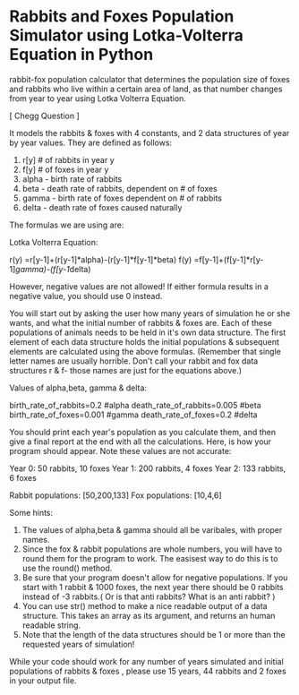 # Rabbits and Foxes Population Simulator using Lotka-Volterra Equation in Python

rabbit-fox population calculator that determines the population size of foxes and rabbits who live within a certain area of land, as that number changes from year to year using Lotka Volterra Equation.

[ Chegg Question ]

It models the rabbits & foxes with 4 constants, and 2 data structures of year by year values. They are defined as follows:

1. r[y] # of rabbits in year y
2. f[y] # of foxes in year y
3. alpha - birth rate of rabbits
4. beta - death rate of rabbits, dependent on # of foxes
5. gamma - birth rate of foxes dependent on # of rabbits
6. delta - death rate of foxes caused naturally

The formulas we are using are:

Lotka Volterra Equation:

r(y) =r[y-1]+(r[y-1]*alpha)-(r[y-1]*f[y-1]*beta)
f(y) =f[y-1]+(f[y-1]*r[y-1]*gamma)-(f[y-1*delta)

However, negative values are not allowed! If either formula results in a negative value, you should use 0 instead.

You will start out by asking the user how many years of simulation he or she wants, and what the initial number of rabbits & foxes are. Each of these populations of animals needs to be held in it's own data structure. The first element of each data structure holds the initial populations & subsequent elements are calculated using the above formulas. (Remember that single letter names are usually horrible. Don't call your rabbit and fox data structures  r & f- those names are just for the equations above.)

Values of alpha,beta, gamma & delta:

birth_rate_of_rabbits=0.2    #alpha
death_rate_of_rabbits=0.005  #beta
birth_rate_of_foxes=0.001    #gamma
death_rate_of_foxes=0.2      #delta

You should print each year's population as you calculate them, and then give a final report at the end with all the calculations. Here, is how your program should appear. Note these values are not accurate:

Year 0: 50 rabbits, 10 foxes
Year 1: 200 rabbits, 4 foxes
Year 2: 133 rabbits, 6 foxes

Rabbit populations: [50,200,133]
Fox populations: [10,4,6]

Some hints:

1. The values of alpha,beta & gamma should all be varibales, with proper names.
2. Since the fox & rabbit populations are whole numbers, you will have to round them for the program to work. The easisest way to do this is to use the round() method.
3. Be sure that your program doesn't allow for negative populations. If you start with 1 rabbit & 1000 foxes, the next year there should be 0 rabbits instead of -3 rabbits.( Or is that anti rabbits? What is an anti rabbit? )
4. You can use str() method to make a nice readable output of a data structure. This takes an array as its argument, and returns an human readable string.
5. Note that the length of the data structures should be 1 or more than the requested years of simulation!

While your code should work for any number of years simulated and initial populations of rabbits & foxes , please use 15 years, 44 rabbits and 2 foxes in your output file.


